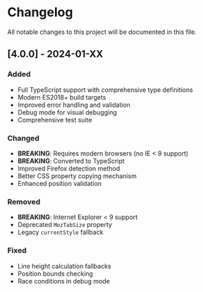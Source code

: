 # Changelog

All notable changes to this project will be documented in this file.

## [4.0.0] - 2024-01-XX

### Added

- Full TypeScript support with comprehensive type definitions
- Modern ES2018+ build targets
- Improved error handling and validation
- Debug mode for visual debugging
- Comprehensive test suite

### Changed

- **BREAKING**: Requires modern browsers (no IE < 9 support)
- **BREAKING**: Converted to TypeScript
- Improved Firefox detection method
- Better CSS property copying mechanism
- Enhanced position validation

### Removed

- **BREAKING**: Internet Explorer < 9 support
- Deprecated `MozTabSize` property
- Legacy `currentStyle` fallback

### Fixed

- Line height calculation fallbacks
- Position bounds checking
- Race conditions in debug mode
